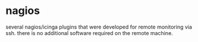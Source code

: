 nagios
======

several nagios/icinga plugins that were developed for remote monitoring via ssh. there is no additional software required on the remote machine.
